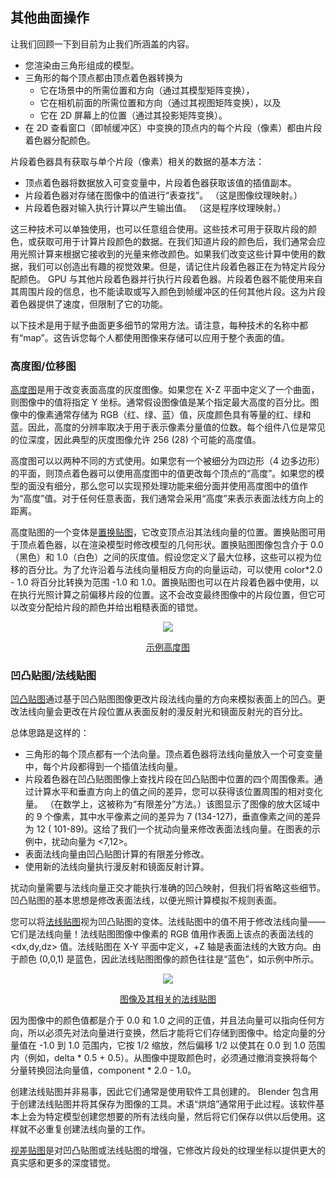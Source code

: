 ## 其他曲面操作

让我们回顾一下到目前为止我们所涵盖的内容。

- 您渲染由三角形组成的模型。
- 三角形的每个顶点都由顶点着色器转换为
    - 它在场景中的所需位置和方向（通过其模型矩阵变换），
    - 它在相机前面的所需位置和方向（通过其视图矩阵变换），以及
    - 它在 2D 屏幕上的位置（通过其投影矩阵变换）。
- 在 2D 查看窗口（即帧缓冲区）中变换的顶点内的每个片段（像素）都由片段着色器分配颜色。

片段着色器具有获取与单个片段（像素）相关的数据的基本方法：

- 顶点着色器将数据放入可变变量中，片段着色器获取该值的插值副本。
- 片段着色器对存储在图像中的值进行“表查找”。 （这是图像纹理映射。）
- 片段着色器对输入执行计算以产生输出值。 （这是程序纹理映射。）

这三种技术可以单独使用，也可以任意组合使用。这些技术可用于获取片段的颜色，或获取可用于计算片段颜色的数据。在我们知道片段的颜色后，我们通常会应用光照计算来根据它接收到的光量来修改颜色。如果我们改变这些计算中使用的数据，我们可以创造出有趣的视觉效果。但是，请记住片段着色器正在为特定片段分配颜色。 GPU 与其他片段着色器并行执行片段着色器。片段着色器不能使用来自其周围片段的信息，也不能读取或写入颜色到帧缓冲区的任何其他片段。这为片段着色器提供了速度，但限制了它的功能。

以下技术是用于赋予曲面更多细节的常用方法。请注意，每种技术的名称中都有“map”。这告诉您每个人都使用图像来存储可以应用于整个表面的值。

### 高度图/位移图

[高度图](https://en.wikipedia.org/wiki/Heightmap)是用于改变表面高度的灰度图像。如果您在 X-Z 平面中定义了一个曲面，则图像中的值将指定 Y 坐标。通常假设图像值是某个指定最大高度的百分比。图像中的像素通常存储为 RGB（红、绿、蓝）值，灰度颜色具有等量的红、绿和蓝。因此，高度的分辨率取决于用于表示像素分量值的位数。每个组件八位是常见的位深度，因此典型的灰度图像允许 256 (28) 个可能的高度值。

高度图可以以两种不同的方式使用。如果您有一个被细分为四边形（4 边多边形）的平面，则顶点着色器可以使用高度图中的值更改每个顶点的“高度”。如果您的模型的面没有细分，那么您可以实现预处理功能来细分面并使用高度图中的值作为“高度”值。对于任何任意表面，我们通常会采用“高度”来表示表面法线方向上的距离。

高度贴图的一个变体是[置换贴图](https://en.wikipedia.org/wiki/Displacement_mapping)，它改变顶点沿其法线向量的位置。置换贴图可用于顶点着色器，以在渲染模型时修改模型的几何形状。置换贴图图像包含介于 0.0（黑色）和 1.0（白色）之间的灰度值。假设您定义了最大位移，这些可以视为位移的百分比。为了允许沿着与法线向量相反方向的向量运动，可以使用 color*2.0 - 1.0 将百分比转换为范围 -1.0 和 1.0。置换贴图也可以在片段着色器中使用，以在执行光照计算之前偏移片段的位置。这不会改变最终图像中的片段位置，但它可以改变分配给片段的颜色并给出粗糙表面的错觉。

<center>
  <img src="/10/height_map_example2.png" />
  <p>
    <a href="https://www.ssucet.org/~jhudson/15/2802/heightmap/#slide-3" target="_blank">示例高度图</a>
  </p>
</center>

### 凹凸贴图/法线贴图

[凹凸贴图](https://en.wikipedia.org/wiki/Bump_mapping)通过基于凹凸贴图图像更改片段法线向量的方向来模拟表面上的凹凸。更改法线向量会更改在片段位置从表面反射的漫反射光和镜面反射光的百分比。

总体思路是这样的：

- 三角形的每个顶点都有一个法向量。顶点着色器将法线向量放入一个可变变量中，每个片段都得到一个插值法线向量。
- 片段着色器在凹凸贴图图像上查找片段在凹凸贴图中位置的四个周围像素。通过计算水平和垂直方向上的值之间的差异，您可以获得该位置周围的相对变化量。 （在数学上，这被称为“有限差分”方法。）该图显示了图像的放大区域中的 9 个像素，其中水平像素之间的差异为 7 (134-127)，垂直像素之间的差异为 12 ( 101-89)。这给了我们一个扰动向量来修改表面法线向量。在图表的示例中，扰动向量为 \<7,12>。
- 表面法线向量由凹凸贴图计算的有限差分修改。
- 使用新的法线向量执行漫反射和镜面反射计算。

扰动向量需要与法线向量正交才能执行准确的凹凸映射，但我们将省略这些细节。凹凸贴图的基本思想是修改表面法线，以便光照计算模拟不规则表面。

您可以将[法线贴图](https://en.wikipedia.org/wiki/Normal_mapping)视为凹凸贴图的变体。法线贴图中的值不用于修改法线向量——它们是法线向量！法线贴图图像中像素的 RGB 值用作表面上该点的表面法线的 \<dx,dy,dz> 值。法线贴图在 X-Y 平面中定义，+Z 轴是表面法线的大致方向。由于颜色 (0,0,1) 是蓝色，因此法线贴图图像的颜色往往是“蓝色”，如示例中所示。

<center>
  <img src="/10/normal_map.jpg" />
  <p>
    <a href="http://www.nmaker.com.br/tools.html" target="_blank">图像及其相关的法线贴图</a>
  </p>
</center>

因为图像中的颜色值都是介于 0.0 和 1.0 之间的正值，并且法向量可以指向任何方向，所以必须先对法向量进行变换，然后才能将它们存储到图像中。给定向量的分量值在 -1.0 到 1.0 范围内，它按 1/2 缩放，然后偏移 1/2 以使其在 0.0 到 1.0 范围内（例如，delta * 0.5 + 0.5）。从图像中提取颜色时，必须通过撤消变换将每个分量转换回法向量值，component * 2.0 - 1.0。

创建法线贴图并非易事，因此它们通常是使用软件工具创建的。 Blender 包含用于创建法线贴图并将其保存为图像的工具。术语“烘焙”通常用于此过程。该软件基本上会为特定模型创建您想要的所有法线向量，然后将它们保存以供以后使用。这样就不必重复创建法线向量的工作。

[视差贴图](https://en.wikipedia.org/wiki/Parallax_mapping)是对凹凸贴图或法线贴图的增强，它修改片段处的纹理坐标以提供更大的真实感和更多的深度错觉。